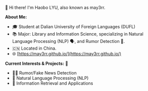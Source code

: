👋 Hi there! I'm Haobo LYU, also known as may3rr.

**About Me:**

* 🎓 Student at Dalian University of Foreign Languages (DUFL)
* 📚 Major: Library and Information Science, specializing in Natural Language Processing (NLP) 🗣️, and Rumor Detection 📰.
* 🇨🇳 Located in China.
* 🌐 [https://may3rr.github.io/](https://may3rr.github.io/)

**Current Interests & Projects:** 🚀

* 🕵️‍♂️ Rumor/Fake News Detection
* 📝 Natural Language Processing (NLP)
* 🧠 Information Retrieval and Applications
